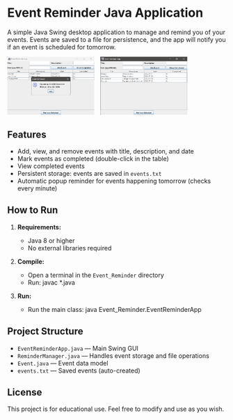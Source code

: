 # Event Reminder Java Application
A simple Java Swing desktop application to manage and remind you of your events. Events are saved to a file for persistence, and the app will notify you if an event is scheduled for tomorrow.

<p float="left">
  <img src="s1.png" width="200" style="margin-right: 10px;">
  <img src="s2.png" width="200">
</p>

## Features
- Add, view, and remove events with title, description, and date
- Mark events as completed (double-click in the table)
- View completed events
- Persistent storage: events are saved in `events.txt`
- Automatic popup reminder for events happening tomorrow (checks every minute)

## How to Run
1. **Requirements:**
   - Java 8 or higher
   - No external libraries required

2. **Compile:**
   - Open a terminal in the `Event_Reminder` directory
   - Run: javac *.java

3. **Run:**
   - Run the main class: java Event_Reminder.EventReminderApp

## Project Structure
- `EventReminderApp.java` — Main Swing GUI
- `ReminderManager.java` — Handles event storage and file operations
- `Event.java` — Event data model
- `events.txt` — Saved events (auto-created)

## License
This project is for educational use. Feel free to modify and use as you wish.
